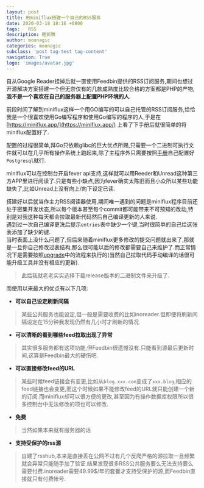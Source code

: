```yaml
---
layout: post
title: 用miniflux搭建一个自己的RSS服务
date: 2020-03-18 18:16 +0800
tags:   RSS
description: 瞎折腾
author: moonagic
categories: moonagic
subclass: 'post tag-test tag-content'
navigation: True
logo: 'images/avatar.jpg'
---
```


自从Google Reader挂掉后就一直使用Feedbin提供的RSS订阅服务,期间也想过开源解决方案搭建一个但无奈仅有的几款成熟度比较合格的方案都是PHP的产物,**我不是一个喜欢在自己的服务器上配置PHP环境的人**.  

前段时间了解到miniflux这样一个用GO编写的可以自己托管的RSS订阅服务,恰恰我是一个很喜欢使用Go编写程序和使用Go编写的程序的人,于是在 [https://miniflux.app/](https://miniflux.app/) 上看了下手册后就很简单的将miniflux配置好了.  

配置的过程很简单,拜Go只依赖glibc的巨大优点所赐,只需要一个二进制可执行文件就可以在几乎所有操作系统上跑起来,除了主程序外只需要按照[手册](https://miniflux.app/docs/index.html)自己配置好`Postgresql`就行.  

miniflux可以在控制台开启fever api支持,这样就可以用Reeder和Unread这种第三方APP里进行阅读了.只是有些小缺点,因为fever确实太陈旧而且小众所以某些功能缺失了,比如Unread上没有向上/向下设定已读.  

搭建好以后就当作主力RSS阅读器使用,期间唯一遇到的问题是miniflux程序目前还处于密集开发状态,所以每个版本甚至每个commit都可能带来不可预知的改动,特别是对我这种每天都会拉取最新代码然后自己编译更新的人来说.  
遇到过一次自己编译更洗后提示`entries`表中缺少一个键,当时很简单的自己给这张表添加了缺少的键.  
当时表面上没什么问题了,但后来随着miniflux更多修改的提交问题就出来了,那就是一旦你自己修改过表结构,那么很可能以后的修改都需要自己来维护了.而正常情况下是需要按照[upgrade](https://miniflux.app/docs/upgrade.html)中的流程来执行的(当然自己拉取代码手动编译的话很可能升级工具并没有相应的更新).  
> 此后我就老老实实选择下载release版本的二进制文件来升级了.  

而使用以来最大的优点有以下几项:
* **可以自己设定刷新间隔**
> 某些公共服务也能设定,但一般是需要收费的比如inoreader.但即便将刷新间隔设定在15分钟我发现仍然有几小时才刷新的情况.  
* **可以清晰的看到哪些feed拉取出现了异常**
> 其实很多服务都有这项功能,但Feedbin很遗憾没有.只能看到源最后更新时间,这算是Feedbin最大的硬伤吧.
* **可以直接修改feed的URL**
> 某些时候feed链接会有变更,比如从`blog.xxx.com`变成了`xxx.blog`,相应的feed链接也会变更,而这个时候如果不能修改feed的URL就只能创建一个新的订阅.而miniflux却可以很方便的更改,甚至因为有操作数据库权限所以很多控制台中无法修改的项也可以修改.
* **免费**
> 当然如果本来就有服务器的话
* **支持受保护的rss源**
> 自建了rsshub,本来是直接丢在公网不过有几个反爬严格的源拉取一旦频繁就会异常只能随手加了验证.结果发现很多RSS公共服务要么无法支持要么需要付费.inoreader需要49.99$/年的套餐才支持受保护的源,而Feedbin直接就只有付费帐号.



